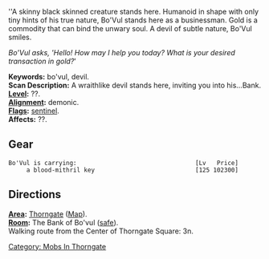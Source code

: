 ''A skinny black skinned creature stands here. Humanoid in shape with
only tiny hints of his true nature, Bo'Vul stands here as a businessman.
Gold is a commodity that can bind the unwary soul. A devil of subtle
nature, Bo'Vul smiles.

*Bo'Vul asks, 'Hello! How may I help you today? What is your desired
transaction in gold?*'

**Keywords:** bo'vul, devil.  
**Scan Description:** A wraithlike devil stands here, inviting you into
his...Bank.  
**[Level](Level.md "wikilink"):** ??.  
**[Alignment](Alignment.md "wikilink"):** demonic.  
**[Flags](:Category:_Mob_Types.md "wikilink"):**
[sentinel](Sentinel_Mobs.md "wikilink").  
**Affects:** ??.  

## Gear

`Bo'Vul is carrying:                                 [Lv   Price]`  
`     a blood-mithril key                            [125 102300]`

## Directions

**[Area](:Category:_Areas.md "wikilink"):**
[Thorngate](:Category:_Thorngate.md "wikilink")
([Map](Thorngate_Map.md "wikilink")).  
**[Room](:Category:_Rooms.md "wikilink"):** The Bank of Bo'vul
([safe](Safe_Rooms.md "wikilink")).  
Walking route from the Center of Thorngate Square: 3n.  

[Category: Mobs In Thorngate](Category:_Mobs_In_Thorngate "wikilink")
